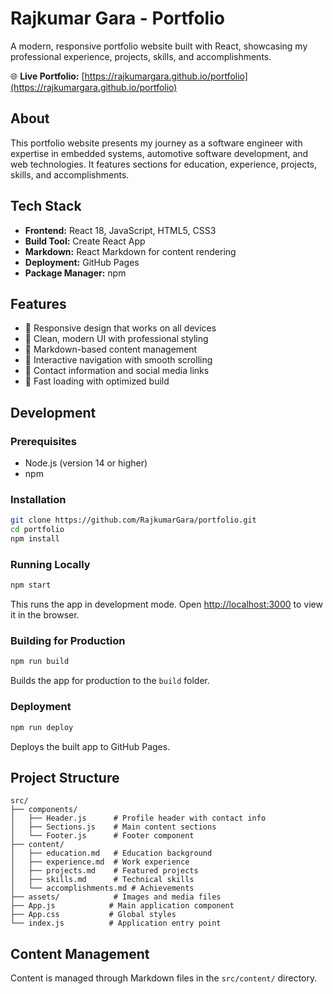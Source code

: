 # Rajkumar Gara - Portfolio

A modern, responsive portfolio website built with React, showcasing my professional experience, projects, skills, and accomplishments.

🌐 **Live Portfolio:** [https://rajkumargara.github.io/portfolio](https://rajkumargara.github.io/portfolio)

## About

This portfolio website presents my journey as a software engineer with expertise in embedded systems, automotive software development, and web technologies. It features sections for education, experience, projects, skills, and accomplishments.

## Tech Stack

- **Frontend:** React 18, JavaScript, HTML5, CSS3
- **Build Tool:** Create React App
- **Markdown:** React Markdown for content rendering
- **Deployment:** GitHub Pages
- **Package Manager:** npm

## Features

- 📱 Responsive design that works on all devices
- 🎨 Clean, modern UI with professional styling
- 📄 Markdown-based content management
- 🔗 Interactive navigation with smooth scrolling
- 📧 Contact information and social media links
- 🚀 Fast loading with optimized build

## Development

### Prerequisites
- Node.js (version 14 or higher)
- npm

### Installation
```bash
git clone https://github.com/RajkumarGara/portfolio.git
cd portfolio
npm install
```

### Running Locally
```bash
npm start
```
This runs the app in development mode. Open [http://localhost:3000](http://localhost:3000) to view it in the browser.

### Building for Production
```bash
npm run build
```
Builds the app for production to the `build` folder.

### Deployment
```bash
npm run deploy
```
Deploys the built app to GitHub Pages.

## Project Structure

```
src/
├── components/
│   ├── Header.js      # Profile header with contact info
│   ├── Sections.js    # Main content sections
│   └── Footer.js      # Footer component
├── content/
│   ├── education.md   # Education background
│   ├── experience.md  # Work experience
│   ├── projects.md    # Featured projects
│   ├── skills.md      # Technical skills
│   └── accomplishments.md # Achievements
├── assets/            # Images and media files
├── App.js            # Main application component
├── App.css           # Global styles
└── index.js          # Application entry point
```

## Content Management

Content is managed through Markdown files in the `src/content/` directory.
